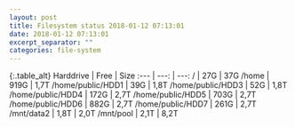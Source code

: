 ```yaml
---
layout: post
title: Filesystem status 2018-01-12 07:13:01
date: 2018-01-12 07:13:01
excerpt_separator: ""
categories: file-system
---
```

{:.table_alt}
Harddrive | Free | Size
:--- | ---: | ---:
/ | 27G | 37G
/home | 919G | 1,7T
/home/public/HDD1 | 39G | 1,8T
/home/public/HDD3 | 52G | 1,8T
/home/public/HDD4 | 172G | 2,7T
/home/public/HDD5 | 703G | 2,7T
/home/public/HDD6 | 882G | 2,7T
/home/public/HDD7 | 261G | 2,7T
/mnt/data2 | 1,8T | 2,0T
/mnt/pool | 2,1T | 8,2T
